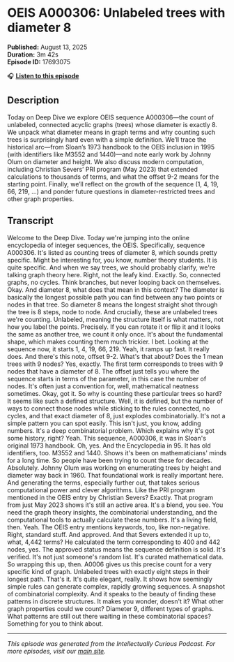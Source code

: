 # OEIS A000306: Unlabeled trees with diameter 8

**Published:** August 13, 2025  
**Duration:** 3m 42s  
**Episode ID:** 17693075

🎧 **[Listen to this episode](https://intellectuallycurious.buzzsprout.com/2529712/episodes/17693075-oeis-a000306-unlabeled-trees-with-diameter-8)**

## Description

Today on Deep Dive we explore OEIS sequence A000306—the count of unlabeled, connected acyclic graphs (trees) whose diameter is exactly 8. We unpack what diameter means in graph terms and why counting such trees is surprisingly hard even with a simple definition. We’ll trace the historical arc—from Sloan’s 1973 handbook to the OEIS inclusion in 1995 (with identifiers like M3552 and 1440)—and note early work by Johnny Olum on diameter and height. We also discuss modern computation, including Christian Severs’ PRI program (May 2023) that extended calculations to thousands of terms, and what the offset 9-2 means for the starting point. Finally, we’ll reflect on the growth of the sequence (1, 4, 19, 66, 219, …) and ponder future questions in diameter-restricted trees and other graph properties.

## Transcript

Welcome to the Deep Dive. Today we're jumping into the online encyclopedia of integer sequences, the OEIS. Specifically, sequence A000306. It's listed as counting trees of diameter 8, which sounds pretty specific. Might be interesting for, you know, number theory students. It is quite specific. And when we say trees, we should probably clarify, we're talking graph theory here. Right, not the leafy kind. Exactly. So, connected graphs, no cycles. Think branches, but never looping back on themselves. Okay. And diameter 8, what does that mean in this context? The diameter is basically the longest possible path you can find between any two points or nodes in that tree. So diameter 8 means the longest straight shot through the tree is 8 steps, node to node. And crucially, these are unlabeled trees we're counting. Unlabeled, meaning the structure itself is what matters, not how you label the points. Precisely. If you can rotate it or flip it and it looks the same as another tree, we count it only once. It's about the fundamental shape, which makes counting them much trickier. I bet. Looking at the sequence now, it starts 1, 4, 19, 66, 219. Yeah, it ramps up fast. It really does. And there's this note, offset 9-2. What's that about? Does the 1 mean trees with 9 nodes? Yes, exactly. The first term corresponds to trees with 9 nodes that have a diameter of 8. The offset just tells you where the sequence starts in terms of the parameter, in this case the number of nodes. It's often just a convention for, well, mathematical neatness sometimes. Okay, got it. So why is counting these particular trees so hard? It seems like such a defined structure. Well, it is defined, but the number of ways to connect those nodes while sticking to the rules connected, no cycles, and that exact diameter of 8, just explodes combinatorially. It's not a simple pattern you can spot easily. This isn't just, you know, adding numbers. It's a deep combinatorial problem. Which explains why it's got some history, right? Yeah. This sequence, A000306, it was in Sloan's original 1973 handbook. Oh, yes. And the Encyclopedia in 95. It has old identifiers, too. M3552 and 1440. Shows it's been on mathematicians' minds for a long time. So people have been trying to count these for decades. Absolutely. Johnny Olum was working on enumerating trees by height and diameter way back in 1960. That foundational work is really important here. And generating the terms, especially further out, that takes serious computational power and clever algorithms. Like the PRI program mentioned in the OEIS entry by Christian Severs? Exactly. That program from just May 2023 shows it's still an active area. It's a blend, you see. You need the graph theory insights, the combinatorial understanding, and the computational tools to actually calculate these numbers. It's a living field, then. Yeah. The OEIS entry mentions keywords, too, like non-negative. Right, standard stuff. And approved. And that Severs extended it up to, what, 4,442 terms? He calculated the term corresponding to 400 and 442 nodes, yes. The approved status means the sequence definition is solid. It's verified. It's not just someone's random list. It's curated mathematical data. So wrapping this up, then. A0006 gives us this precise count for a very specific kind of graph. Unlabeled trees with exactly eight steps in their longest path. That's it. It's quite elegant, really. It shows how seemingly simple rules can generate complex, rapidly growing sequences. A snapshot of combinatorial complexity. And it speaks to the beauty of finding these patterns in discrete structures. It makes you wonder, doesn't it? What other graph properties could we count? Diameter 9, different types of graphs. What patterns are still out there waiting in these combinatorial spaces? Something for you to think about.

---
*This episode was generated from the Intellectually Curious Podcast. For more episodes, visit our [main site](https://intellectuallycurious.buzzsprout.com).*

